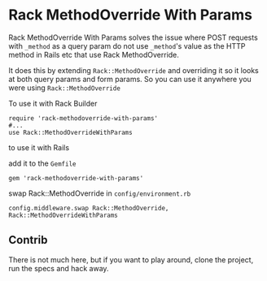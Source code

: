 Rack MethodOverride With Params
===============================
Rack MethodOverride With Params solves the issue where POST requests with `_method` as a query param do not use `_method`'s value as the HTTP method in Rails etc that use Rack MethodOverride.

It does this by extending `Rack::MethodOverride` and overriding it so it looks at both query params and form params. So you can use it anywhere you were using `Rack::MethodOverride`

To use it with Rack Builder

    require 'rack-methodoverride-with-params'
    #...
    use Rack::MethodOverrideWithParams

to use it with Rails

add it to the `Gemfile`

    gem 'rack-methodoverride-with-params'

swap Rack::MethodOverride in `config/environment.rb`

    config.middleware.swap Rack::MethodOverride, Rack::MethodOverrideWithParams
Contrib
---------------
There is not much here, but if you want to play around, clone the project, run the specs and hack away.